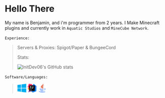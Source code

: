 # Hello There

My name is Benjamin, and i'm programmer from 2 years.
I Make Minecraft plugins and currently work in `Aquatic Studios` and `MineCube Network`.

`Experience:`
>  
>   Servers & Proxies: Spigot/Paper & BungeeCord
>
> Stats:
> 
>  ![InitDev06's GitHub stats](https://github-readme-stats.vercel.app/api?username=initdev06&show_icons=true&theme=github_dark&include_all_commits=true&count_private=false&border_radius=30&text_color=99bbff&border_color=99bbff)

`Software/Languages:`
>
> <img width=28 height="auto" src="https://raw.githubusercontent.com/InitDev06/InitDev06/master/assets/windows.png" />
> <img width=28 height="auto" src="https://raw.githubusercontent.com/InitDev06/InitDev06/master/assets/idea.png" />
> <img width=28 height="auto" src="https://raw.githubusercontent.com/InitDev06/InitDev06/master/assets/java.png" />
